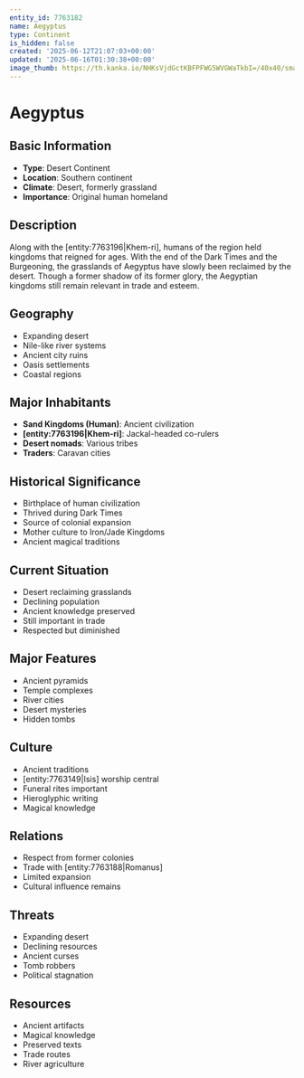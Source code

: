 ```yaml
---
entity_id: 7763182
name: Aegyptus
type: Continent
is_hidden: false
created: '2025-06-12T21:07:03+00:00'
updated: '2025-06-16T01:30:38+00:00'
image_thumb: https://th.kanka.io/NHKsVjdGctKBFPFWG5WVGWaTkbI=/40x40/smart/src/campaigns/322885/9f0da587-c99f-411b-9158-dddd2ea04ec8.png
---
```


# Aegyptus

## Basic Information

- **Type**: Desert Continent
- **Location**: Southern continent
- **Climate**: Desert, formerly grassland
- **Importance**: Original human homeland

## Description

Along with the [entity:7763196|Khem-ri], humans of the region held kingdoms that reigned for ages. With the end of the Dark Times and the Burgeoning, the grasslands of Aegyptus have slowly been reclaimed by the desert. Though a former shadow of its former glory, the Aegyptian kingdoms still remain relevant in trade and esteem.

## Geography

- Expanding desert
- Nile-like river systems
- Ancient city ruins
- Oasis settlements
- Coastal regions

## Major Inhabitants

- **Sand Kingdoms (Human)**: Ancient civilization
- **[entity:7763196|Khem-ri]**: Jackal-headed co-rulers
- **Desert nomads**: Various tribes
- **Traders**: Caravan cities

## Historical Significance

- Birthplace of human civilization
- Thrived during Dark Times
- Source of colonial expansion
- Mother culture to Iron/Jade Kingdoms
- Ancient magical traditions

## Current Situation

- Desert reclaiming grasslands
- Declining population
- Ancient knowledge preserved
- Still important in trade
- Respected but diminished

## Major Features

- Ancient pyramids
- Temple complexes
- River cities
- Desert mysteries
- Hidden tombs

## Culture

- Ancient traditions
- [entity:7763149|Isis] worship central
- Funeral rites important
- Hieroglyphic writing
- Magical knowledge

## Relations

- Respect from former colonies
- Trade with [entity:7763188|Romanus]
- Limited expansion
- Cultural influence remains

## Threats

- Expanding desert
- Declining resources
- Ancient curses
- Tomb robbers
- Political stagnation

## Resources

- Ancient artifacts
- Magical knowledge
- Preserved texts
- Trade routes
- River agriculture